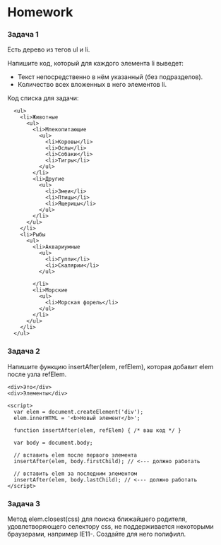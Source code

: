 # Homework 

### Задача 1 

Есть дерево из тегов ul и li.

Напишите код, который для каждого элемента li выведет:
* Текст непосредственно в нём указанный (без подразделов).
* Количество всех вложенных в него элементов li.

Код списка для задачи: 
```
  <ul>
    <li>Животные
      <ul>
        <li>Млекопитающие
          <ul>
            <li>Коровы</li>
            <li>Ослы</li>
            <li>Собаки</li>
            <li>Тигры</li>
          </ul>
        </li>
        <li>Другие
          <ul>
            <li>Змеи</li>
            <li>Птицы</li>
            <li>Ящерицы</li>
          </ul>
        </li>
      </ul>
    </li>
    <li>Рыбы
      <ul>
        <li>Аквариумные
          <ul>
            <li>Гуппи</li>
            <li>Скалярии</li>
          </ul>

        </li>
        <li>Морские
          <ul>
            <li>Морская форель</li>
          </ul>
        </li>
      </ul>
    </li>
  </ul>
```

### Задача 2 

Напишите функцию insertAfter(elem, refElem), которая добавит elem после узла refElem. 
```
<div>Это</div>
<div>Элементы</div>

<script>
  var elem = document.createElement('div');
  elem.innerHTML = '<b>Новый элемент</b>';

  function insertAfter(elem, refElem) { /* ваш код */ }

  var body = document.body;

  // вставить elem после первого элемента
  insertAfter(elem, body.firstChild); // <--- должно работать

  // вставить elem за последним элементом
  insertAfter(elem, body.lastChild); // <--- должно работать
</script>
``` 
### Задача 3 
Метод elem.closest(css) для поиска ближайшего родителя, удовлетворяющего селектору css, не поддерживается некоторыми браузерами, например IE11-.
Создайте для него полифилл.

